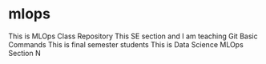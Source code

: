 # mlops
This is MLOps Class Repository
This SE section and I am teaching Git Basic Commands
This is final semester students
This is Data Science MLOps Section N
